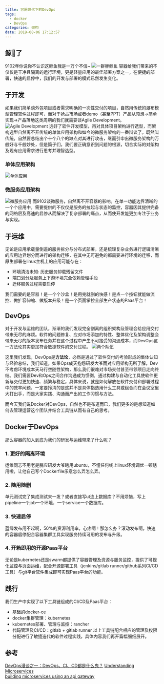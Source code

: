 ```yaml
---
title: 容器世代下的DevOps
tags:
  - docker
  - DevOps
categories: 架构
date: 2019-08-06 17:12:57
---
```



## 鲸🐋了
  9102年你说你不认识这鲸鱼我是一万个不信~
  ![一群胖鲸鱼](docker.jpeg)
  容器给我们带来的不仅仅是干净且隔离的运行环境，更是轻量应用的最佳部署方案之一，在便捷的部署，快速的启停中，我们的开发与部署的模式已然发生变化。
 
 <!--more-->

## 于开发
如果我们简单谈外包项目或者需求明确的一次性交付的项目，自然用传统的瀑布模型管理软件过程即可，而对于抢占市场或者demo（甚至PPT）产品从预想->简单实现->产品落地这类周期的我们就需要谈Agile Development。
 ![Agile Development](ad.png)
选好了软件开发模型，再对具体项目架构进行选型，而架构选型自然离不开传统的单体应用架构和如今的微服务架构的一番辩谈了。既然叫传统，自然要总结出个十个八个的缺点对其进行攻击，继而引申出微服务架构的万般好与千般妙处，但是筒子们，我们要正确意识到问题的根源，切合实际的对架构及现有应用需求进行思考并理智选型。
### 单体应用架构
 ![单体应用](single.jpg)  
### 微服务应用架构
 ![微服务应用](ms.jpg) 
而9102谈微服务，自然离不开容器的影响。在单一功能边界清晰的一个个应用中，需要提供的不仅仅是服务的拉起与状态的监控，容器因其提供完备的网络层及高速的启停从而解决了复杂部署的痛点，从而使开发能更加专注于业务与实现。

## 于运维
无论是应用承载量倒逼的服务拆分与分布式部署，还是梳理复杂业务进行逻辑清晰的应用边界划分而进行的架构迁移，在其中无可避免的都需要进行环境的迁移，而原生部署在linux主机上的应用可能存在：
  * 环境清洁未知: 历史服务卸载残留文件
  * 端口划分及服务上下游环境完全依赖管理手段
  * 迁移服务过程需要启停  
  
我们需要的是容器！是一个个沙盒！是用完就删的快感！是点一个按钮就能做流控、做扩容伸缩、做版本升级！是一个页面掌控全部生产状态的Paas平台！

## DevOps
对于开发与运维的团队，渐渐的我们发现完全割离的组织架构及管理会给应用交付带来无尽的麻烦。软件的问题修复、应对市场添加的特性、整体优化及架构调整会带来无尽的版本发布任务并在这个过程中产生不可接受的沟通成本，而DevOps这一方法论其实更加符合敏捷软件的交付过程。
  ![两个队伍](devops.png)  
  
这里我们发现，DevOps是**方法论**，必然是通过了软件交付的考验形成的集体认知与经验总结，我们知道，如果Ops成天抱怨研发大爷而对应用架构无所了解，Dev不考虑环境成本天马行空随性架构，那么我们很难对市场交付甚至带领项目走向终结。我们需要Dev和Ops之间合作沟通成为惯例，通过构建与自动化工具使软件更新与交付更加快速、频繁与稳定，具体来说，就是如何解放在软件交付和部署过程中的效率问题，一定要拎清的是这并不是具体指选用什么工具或组合而在会议室里大打出手，而是大家实践、沟通而产出的工作习惯与方法。

而今天我们说Docker对DevOps，自然也不是布道而已，我们更多的是想知道如何去管理运营这个团队并结合工具链从而有自己的思考。

## Docker于DevOps
那么容器的加入到底为我们的研发与运维带来了什么呢？

### 1. 更好的隔离环境
运维同志不用老是膈应研发大爷瞎用ubuntu，不懂任何线上linux环境调优一顿瞎用啦，让他自己写个Dockerfile乐意怎么弄怎么弄。

### 2. 随用随删
单元测试完了集成测试来一发？或者直接写ut连上数据库？不用烦恼，写上pipeline一个job一个环境，一个service一个数据库。

### 3. 快速启停
蓝绿发布用不起啊，50%的资源利用率，心疼啊！那怎么办？滚动发布啊，快速的容器启停配合容器集群工具实现服务持续可用的发布与升级。

### 4. 开箱即用的开源Paas平台
无论是kubernetes还是swarm都提供了容器管理及资源与服务监控，提供了可视化监控与页面运维，配合开源部署工具（jenkins/gitlab runner/github系列CI/CD工具）与git平台软件集成即可实现Paas平台的功能。

## 践行
我们生产中实现了以下工具链组成的CI/CD及Paas平台：
  * 基础的docker-ce
  * docker集群管理：kubernetes
  * kubernetes部署、管理与监控：rancher
  * 代码管理及CI/CD：gitlab + gitlab runner
以上工具链配合相应的管理及权限分配进行了敏捷迭代的软件过程实践，具体内容我们再开篇幅细细展开。

## 参考
[DevOps漫谈之一：DevOps、CI、CD都是什么鬼？](https://blog.jjonline.cn/linux/238.html) 
[Understanding Microservices](https://www.nginx.com/learn/microservices/)  
[building microservices using an api gateway](https://www.nginx.com/blog/building-microservices-using-an-api-gateway)    